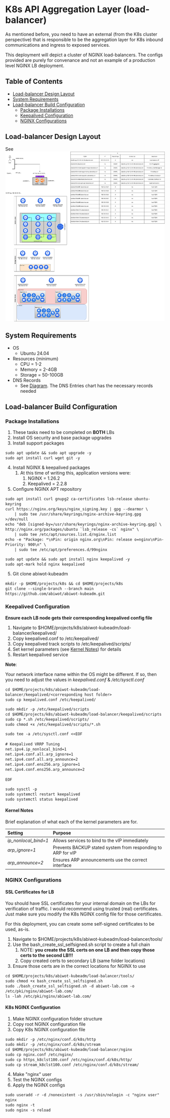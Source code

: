 # K8s API Aggregation Layer (load-balancer)

As mentioned before, you need to have an external (from the K8s cluster perspective) that is responsible to be the aggregation layer for K8s inbound communications and ingress to exposed services.

This deployment will depict a cluster of NGINX load-balancers.  The configs provided are purely for convenance and not an example of a production level NGINX LB deployment.

## Table of Contents

- [Load-balancer Design Layout](#load-balancer-design-layout)
- [System Requirements](#system-requirements)
- [Load-balancer Build Configuration](#load-balancer-build-configuration)
  - [Package Installations](#package-installations)
  - [Keepalived Configuration](#keepalived-configuration)
  - [NGINX Configurations](#nginx-configurations)

## Load-balancer Design Layout

See ![Diagram](../diagrams/kubeadm-infrastructure.drawio.svg)

## System Requirements

- OS
  - Ubuntu 24.04
- Resources (minimum)
  - CPU = 1-2
  - Memory = 2-4GB
  - Storage = 50-100GB
- DNS Records
  - See [Diagram](#load-balancer-design-layout).  The DNS Entries chart has the necessary records needed

## Load-balancer Build Configuration

### Package Installations

1. These tasks need to be completed on **BOTH** LBs
2. Install OS security and base package upgrades
3. Install support packages

```shell
sudo apt update && sudo apt upgrade -y
sudo apt install curl wget git -y
```

4. Install NGINX & keepalived packages
    1. At this time of writing this, application versions were:
        1. NGINX = 1.26.2
        2. Keepalived = 2.2.8
5. Configure NGINX APT repository

```shell
sudo apt install curl gnupg2 ca-certificates lsb-release ubuntu-keyring
curl https://nginx.org/keys/nginx_signing.key | gpg --dearmor \
    | sudo tee /usr/share/keyrings/nginx-archive-keyring.gpg >/dev/null
echo "deb [signed-by=/usr/share/keyrings/nginx-archive-keyring.gpg] \
http://nginx.org/packages/ubuntu `lsb_release -cs` nginx" \
    | sudo tee /etc/apt/sources.list.d/nginx.list
echo -e "Package: *\nPin: origin nginx.org\nPin: release o=nginx\nPin-Priority: 900\n" \
    | sudo tee /etc/apt/preferences.d/99nginx
```

```shell
sudo apt update && sudo apt install nginx keepalived -y
sudo apt-mark hold nginx keepalived
```

5. Git clone abiwot-kubeadm

```shell
mkdir -p $HOME/projects/k8s && cd $HOME/projects/k8s
git clone --single-branch --branch main https://github.com/abiwot/abiwot-kubeadm.git
```

### Keepalived Configuration

**Ensure each LB node gets their corresponding keepalived config file**

1. Navigate to $HOME/projects/k8s/abiwot-kubeadm/load-balancer/keepalived/
2. Copy keepalived.conf to /etc/keepalived/
3. Copy keepalived track scripts to /etc/keepalived/scripts/
4. Set kernel parameters (see [Kernel Notes](#kernel-notes)) for details
5. Restart keepalived service

**Note**:

Your network interface name within the OS might be different.  If so, then you need to adjust the values in *keepalived.conf* & */etc/sysctl.conf*

```shell
cd $HOME/projects/k8s/abiwot-kubeadm/load-balancer/keepalived/<corresponding host folder>
sudo cp keepalived.conf /etc/keepalived/
```

```shell
sudo mkdir -p /etc/keepalived/scripts
cd $HOME/projects/k8s/abiwot-kubeadm/load-balancer/keepalived/scripts
sudo cp *.sh /etc/keepalived/scripts/
sudo chmod +x /etc/keepalived/scripts/*.sh
```

```shell
sudo tee -a /etc/sysctl.conf <<EOF

# Keepalived VRRP Tuning
net.ipv4.ip_nonlocal_bind=1
net.ipv4.conf.all.arp_ignore=1
net.ipv4.conf.all.arp_announce=2
net.ipv4.conf.ens256.arp_ignore=1
net.ipv4.conf.ens256.arp_announce=2

EOF

```

```shell
sudo sysctl -p
sudo systemctl restart keepalived
sudo systemctl status keepalived
```

#### Kernel Notes

Brief explanation of what each of the kernel parameters are for.

|Setting|Purpose|
|:------|:------|
|*ip_nonlocal_bind=1*|Allows services to bind to the vIP immediately|
|*arp_ignore=1*|Prevents BACKUP stated system from responding to ARP for vIP|
|*arp_announce=2*|Ensures ARP announcements use the correct interface|

### NGINX Configurations

#### SSL Certificates for LB

You should have SSL certificates for your internal domain on the LBs for verification of traffic.  I would recommend using trusted (real) certificates.  
Just make sure you modify the K8s NGINX config file for those certificates.

For this deployment, you can create some self-signed certificates to be used, as-is.

1. Navigate to $HOME/projects/k8s/abiwot-kubeadm/load-balancer/tools/
2. Use the bash_create_ssl_selfsigned.sh script to create a full chain
    1. NOTE: **you create the SSL certs on one LB and then copy those certs to the second LB!!!**
    2. Copy created certs to secondary LB (same folder locations)
3. Ensure those certs are in the correct locations for NGINX to use

```shell
cd $HOME/projects/k8s/abiwot-kubeadm/load-balancer/tools/
sudo chmod +x bash_create_ssl_selfsigned.sh
sudo ./bash_create_ssl_selfsigned.sh -d abiwot-lab.com -o /etc/pki/nginx/abiwot-lab.com/
ls -lah /etc/pki/nginx/abiwot-lab.com/
```

#### K8s NGINX Configuration

1. Make NGINX configuration folder structure
2. Copy root NGINX configuration file
3. Copy K8s NGINX configuration file

```shell
sudo mkdir -p /etc/nginx/conf.d/k8s/http
sudo mkdir -p /etc/nginx/conf.d/k8s/stream
cd $HOME/projects/k8s/abiwot-kubeadm/load-balancer/nginx
sudo cp nginx.conf /etc/nginx/
sudo cp https_k8clst100.conf /etc/nginx/conf.d/k8s/http/
sudo cp stream_k8clst100.conf /etc/nginx/conf.d/k8s/stream/
```

4. Make "nginx" user
5. Test the NGINX configs
6. Apply the NGINX configs

```shell
sudo useradd -r -d /nonexistent -s /usr/sbin/nologin -c "nginx user" nginx
sudo nginx -t
sudo nginx -s reload
```